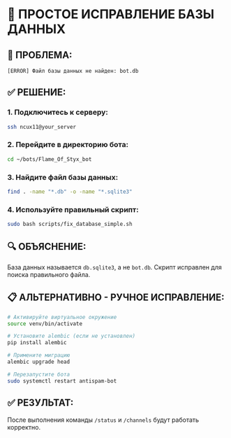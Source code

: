 # 🔧 ПРОСТОЕ ИСПРАВЛЕНИЕ БАЗЫ ДАННЫХ

## 🐛 ПРОБЛЕМА:
```
[ERROR] Файл базы данных не найден: bot.db
```

## ✅ РЕШЕНИЕ:

### 1. Подключитесь к серверу:
```bash
ssh ncux11@your_server
```

### 2. Перейдите в директорию бота:
```bash
cd ~/bots/Flame_Of_Styx_bot
```

### 3. Найдите файл базы данных:
```bash
find . -name "*.db" -o -name "*.sqlite3"
```

### 4. Используйте правильный скрипт:
```bash
sudo bash scripts/fix_database_simple.sh
```

## 🔍 ОБЪЯСНЕНИЕ:

База данных называется `db.sqlite3`, а не `bot.db`. Скрипт исправлен для поиска правильного файла.

## 📋 АЛЬТЕРНАТИВНО - РУЧНОЕ ИСПРАВЛЕНИЕ:

```bash
# Активируйте виртуальное окружение
source venv/bin/activate

# Установите alembic (если не установлен)
pip install alembic

# Примените миграцию
alembic upgrade head

# Перезапустите бота
sudo systemctl restart antispam-bot
```

## ✅ РЕЗУЛЬТАТ:

После выполнения команды `/status` и `/channels` будут работать корректно.
